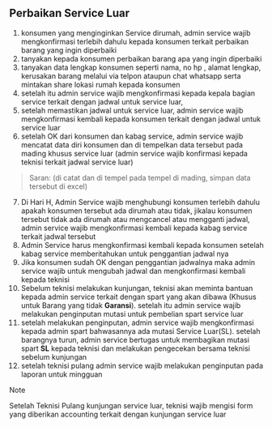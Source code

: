 ## Perbaikan Service Luar
1. konsumen yang menginginkan Service dirumah, admin service wajib mengkonfirmasi terlebih dahulu kepada konsumen terkait perbaikan barang yang ingin diperbaiki
2. tanyakan kepada konsumen perbaikan barang apa yang ingin diperbaiki 
3. tanyakan data lengkap konsumen seperti nama, no hp , alamat lengkap, kerusakan barang melalui via telpon ataupun chat whatsapp serta mintakan share lokasi rumah kepada konsumen
4. setelah itu admin service wajib mengkonfirmasi kepada kepala bagian service terkait dengan jadwal untuk service luar,
5. setelah memastikan jadwal untuk service luar, admin service wajib mengkonfirmasi kembali kepada konsumen terkait dengan jadwal untuk service luar
6. setelah OK dari konsumen dan kabag service, admin service wajib mencatat data diri konsumen dan di tempelkan data tersebut pada mading khusus service luar (admin service wajib konfirmasi kepada teknisi terkait jadwal service luar)
> Saran: (di catat dan di tempel pada tempel di mading, simpan data tersebut di excel)
7. Di Hari H, Admin Service wajib menghubungi konsumen terlebih dahulu apakah konsumen tersebut ada dirumah atau tidak, jikalau konsumen tersebut tidak ada dirumah atau mengcancel atau mengganti jadwal, admin service wajib mengkonfirmasi kembali kepada kabag service terkait jadwal tersebut
8. Admin Service harus mengkonfirmasi kembali kepada konsumen setelah kabag service memberitahukan untuk penggantian jadwal nya
9. Jika konsumen sudah OK dengan penggantian jadwalnya maka admin service wajib untuk mengubah jadwal dan mengkonfirmasi kembali kepada teknisi
10. Sebelum teknisi melakukan kunjungan, teknisi akan meminta bantuan kepada admin service terkait dengan spart yang akan dibawa (Khusus untuk Barang yang tidak **Garansi**). setelah itu admin service wajib melakukan penginputan mutasi untuk pembelian spart service luar
11. setelah melakukan penginputan, admin service wajib mengkonfirmasi kepada admin spart bahwasannya ada mutasi Service Luar(SL). setelah barangnya turun, admin service bertugas untuk membagikan mutasi spart **SL** kepada teknisi dan melakukan pengecekan bersama teknisi sebelum kunjungan
12. setelah teknisi pulang admin service wajib melakukan penginputan pada laporan untuk mingguan
> [!NOTE]
> Setelah Teknisi Pulang kunjungan service luar, teknisi wajib mengisi form yang diberikan accounting terkait dengan kunjungan service luar

